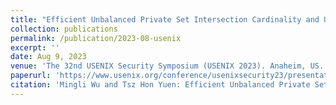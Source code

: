 ```yaml
---
title: "Efficient Unbalanced Private Set Intersection Cardinality and User-friendly Privacy-preserving Contact Tracing."
collection: publications
permalink: /publication/2023-08-usenix
excerpt: ''
date: Aug 9, 2023
venue: 'The 32nd USENIX Security Symposium (USENIX 2023). Anaheim, US. August 9-11, 2023'
paperurl: 'https://www.usenix.org/conference/usenixsecurity23/presentation/wu-mingli'
citation: 'Mingli Wu and Tsz Hon Yuen: Efficient Unbalanced Private Set Intersection Cardinality and User-friendly Privacy-preserving Contact Tracing. In USENIX 2023. Pages 283 - 300.'
---
```

